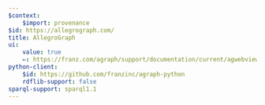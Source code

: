 ```yaml
---
$context:
    $import: provenance
$id: https://allegrograph.com/
title: AllegroGraph
ui:
    value: true
    ⇐: https://franz.com/agraph/support/documentation/current/agwebview.html
python-client:
    $id: https://github.com/franzinc/agraph-python
    rdflib-support: false
sparql-support: sparql1.1
---
```

